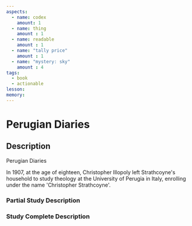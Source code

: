 ```yaml
---
aspects: 
  - name: codex
    amount: 1
  - name: thing
    amount : 1
  - name: readable
    amount : 1
  - name: "tally price"
    amount : 1
  - name: "mystery: sky"
    amount : 4
tags:
  - book
  - actionable
lesson: 
memory: 
---
```


# Perugian Diaries

## Description
Perugian Diaries

In 1907, at the age of eighteen, Christopher Illopoly left Strathcoyne's household to study theology at the University of Perugia in Italy, enrolling under the name 'Christopher Strathcoyne'.
### Partial Study Description

### Study Complete Description
